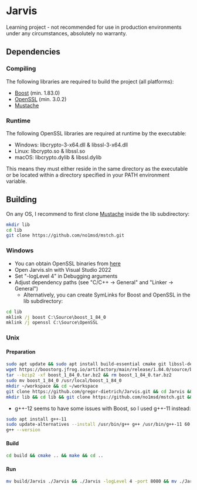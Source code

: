 # Jarvis

Learning project - not recommended for use in production environments under any circumstances, absolutely no warranty.

## Dependencies

### Compiling

The following libraries are required to build the project (all platforms):

- [Boost](https://www.boost.org) (min. 1.83.0)
- [OpenSSL](https://www.openssl.org) (min. 3.0.2)
- [Mustache](https://mustache.github.io)

### Runtime

The following OpenSSL libraries are required at runtime by the executable:

- Windows: libcrypto-3-x64.dll & libssl-3-x64.dll
- Linux: libcrypto.so & libssl.so
- macOS: libcrypto.dylib & libssl.dylib

This means they must either reside in the same directory as the executable or be located within a directory specified in your PATH environment variable.

## Building

On any OS, I recommend to first clone [Mustache](https://github.com/no1msd/mstch) inside the lib subdirectory:

```sh
mkdir lib
cd lib
git clone https://github.com/no1msd/mstch.git
```

### Windows

- You can obtain OpenSSL binaries from [here](https://wiki.openssl.org/index.php/Binaries)
- Open Jarvis.sln with Visual Studio 2022
- Set "-logLevel 4" in Debugging arguments
- Adjust dependency paths (see "C/C++ -> General" and "Linker -> General")
  - Alternatively, you can create SymLinks for Boost and OpenSSL in the lib subdirectory:

```cmd
cd lib
mklink /j boost C:\Source\boost_1_84_0
mklink /j openssl C:\Source\OpenSSL
```

### Unix

#### Preparation

```sh
sudo apt update && sudo apt install build-essential cmake git libssl-dev openssl tar wget
wget https://boostorg.jfrog.io/artifactory/main/release/1.84.0/source/boost_1_84_0.tar.bz2
tar --bzip2 -xf boost_1_84_0.tar.bz2 && rm boost_1_84_0.tar.bz2
sudo mv boost_1_84_0 /usr/local/boost_1_84_0
mkdir ~/workspace && cd ~/workspace
git clone https://github.com/gregor-dietrich/Jarvis.git && cd Jarvis && mkdir build
mkdir lib && cd lib && git clone https://github.com/no1msd/mstch.git && cd ..
```

- g++-12 seems to have some issues with Boost, so I used g++-11 instead:

```sh
sudo apt install g++-11
sudo update-alternatives --install /usr/bin/g++ g++ /usr/bin/g++-11 60
g++ --version
```

#### Build

```sh
cd build && cmake .. && make && cd ..
```

#### Run

```sh
mv build/Jarvis ./Jarvis && ./Jarvis -logLevel 4 -port 8080 && mv ./Jarvis build/Jarvis
```
